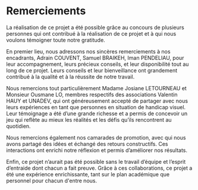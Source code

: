 # **Remerciements**
La réalisation de ce projet a été possible grâce au concours de plusieurs personnes qui ont contribué à la réalisation de ce projet et à qui nous voulons témoigner toute notre gratitude.

En premier lieu, nous adressons nos sincères remerciements à nos encadrants, Adrain COUVENT, Samuel BRAIKEH, Iman PENDELIAU, pour leur accompagnement, leurs précieux conseils, et leur disponibilité tout au long de ce projet. Leurs conseils et leur bienveillance ont grandement contribué à la qualité et à la réussite de notre travail.

Nous remercions tout particulièrement Madame Josiane LETOURNEAU et Monsieur Ousmane LO, membres respectifs des associations Valentin HAUY et UNADEV, qui ont généreusement accepté de partager avec nous leurs expériences en tant que personnes en situation de handicap visuel. Leur témoignage a été d’une grande richesse et a permis de concevoir un jeu qui reflète au mieux les réalités et les défis qu’ils rencontrent au quotidien.

Nous remercions également nos camarades de promotion, avec qui nous avons partagé des idées et échangé des retours constructifs. Ces interactions ont enrichi notre réflexion et permis d’améliorer nos résultats.

Enfin, ce projet n’aurait pas été possible sans le travail d’équipe et l’esprit d’entraide dont chacun a fait preuve. Grâce à ces collaborations, ce projet a été une expérience enrichissante, tant sur le plan académique que personnel pour chacun d'entre nous.

